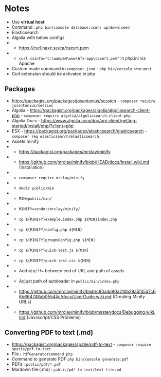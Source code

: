 # Notes

- Use **virtual host**
- Command : `php bin/console database:users up|down|seed`
- Elasticsearch
- Algolia with below configs
- - https://curl.haxx.se/ca/cacert.pem
- - `curl.cainfo="C:\wamp64\www\hfx-app\cacert.pem"` in php.ini via Apache
- Custom made command in `composer.json` - `php bin/console who:am:i`
- Curl extension should be activated in php

## Packages

- https://packagist.org/packages/josantonius/session - `composer require josantonius/session`
- Algolia - https://packagist.org/packages/algolia/algoliasearch-client-php - `composer require algolia/algoliasearch-client-php`
- Algolia Docs - https://www.algolia.com/doc/api-client/getting-started/install/php/?client=php
- ESX - https://packagist.org/packages/elasticsearch/elasticsearch - `composer req elasticsearch/elasticsearch`
- Assets minify
- - https://packagist.org/packages/mrclay/minify
- - https://github.com/mrclay/minify/blob/HEAD/docs/Install.wiki.md (Installation)
- - `composer require mrclay/minify`
- - `mkdir public/min`
- - `MIN=public/min/`
- - `MINIFY=vendor/mrclay/minify/`
- - `cp ${MINIFY}example.index.php ${MIN}index.php`
- - `cp ${MINIFY}config.php ${MIN}`
- - `cp ${MINIFY}groupsConfig.php ${MIN}`
- - `cp ${MINIFY}quick-test.js ${MIN}`
- - `cp ${MINIFY}quick-test.css ${MIN}`
- - Add `min/?f=` between end of URL and path of assets
- - Adjust path of autoloader in `public/min/index.php`
- - https://github.com/mrclay/minify/blob/c80add80a210b29a5f45d7c66b664748ab05544c/docs/UserGuide.wiki.md (Creating Minify URLs)
- - https://github.com/mrclay/minify/blob/master/docs/Debugging.wiki.md (Javascript/CSS Problems)

## Converting PDF to text (.md)

- https://packagist.org/packages/spatie/pdf-to-text -  `composer require spatie/pdf-to-text`
- File : `PdfGeneratorCommand.php`
- Command to generate PDF `php bin/console generate:pdf`
- PDFs : `public/pdf/*.pdf`
- Mardown file (.md) : `public/pdf-to-text/text-file.md` 

